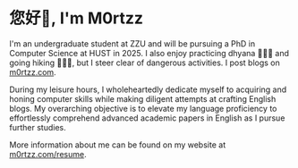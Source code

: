 # <Hello>您好👋,&nbsp;I'm&nbsp;M0rtzz</Hello>

I'm an undergraduate student at ZZU and will be pursuing a PhD in Computer Science at HUST in 2025. I also enjoy practicing dhyana 🧘🏻‍♂️ and going hiking 🚶🏻‍♂️, but I steer clear of dangerous activities. I post blogs on [m0rtzz.com](https://www.m0rtzz.com).

During my leisure hours, I wholeheartedly dedicate myself to acquiring and honing computer skills while making diligent attempts at crafting English blogs. My overarching objective is to elevate my language proficiency to effortlessly comprehend advanced academic papers in English as I pursue further studies.

More information about me can be found on my website at [m0rtzz.com/resume](https://www.m0rtzz.com/resume).
